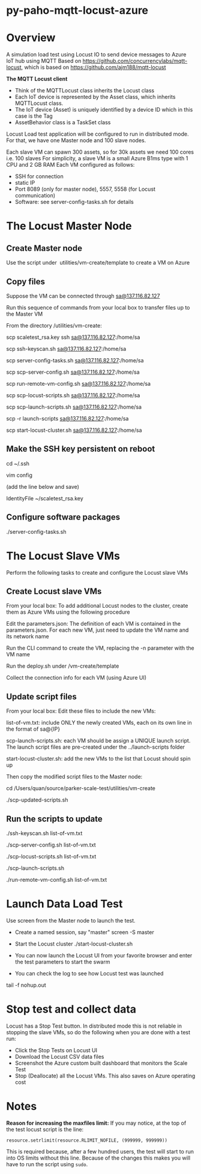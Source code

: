 # py-paho-mqtt-locust-azure
# Overview

A simulation load test using Locust IO to send device messages to Azure IoT hub using MQTT 
Based on https://github.com/concurrencylabs/mqtt-locust, which is based on https://github.com/ajm188/mqtt-locust 

**The MQTT Locust client**
- Think of the MQTTLocust class inherits the Locust class
- Each IoT device is represented by the Asset class, which inherits MQTTLocust class. 
- The IoT device (Asset) is uniquely identified by a device ID which in this case is the Tag
- AssetBehavior class is a TaskSet class

Locust Load test application will be configured to run in distributed mode. For that, we have one Master node and 100 slave nodes.

Each slave VM can spawn 300 assets, so for 30k assets we need 100 cores i.e. 100 slaves
For simplicity, a slave VM is a small Azure B1ms type with 1 CPU and 2 GB RAM
Each VM configured as follows:
- SSH for connection
- static IP
- Port 8089 (only for master node), 5557, 5558 (for Locust communication)
- Software: see server-config-tasks.sh for details

# The Locust Master Node
## Create Master node
Use the script under  utilities/vm-create/template to create a VM on Azure

## Copy files
Suppose the VM can be connected through sa@137.116.82.127

Run this sequence of commands from your local box to transfer files up to the Master VM

From the directory /utilities/vm-create:

scp scaletest_rsa.key ssh sa@137.116.82.127:/home/sa

scp ssh-keyscan.sh sa@137.116.82.127:/home/sa

scp server-config-tasks.sh sa@137.116.82.127:/home/sa

scp scp-server-config.sh sa@137.116.82.127:/home/sa

scp run-remote-vm-config.sh sa@137.116.82.127:/home/sa

scp scp-locust-scripts.sh sa@137.116.82.127:/home/sa

scp scp-launch-scripts.sh sa@137.116.82.127:/home/sa

scp -r launch-scripts sa@137.116.82.127:/home/sa

scp start-locust-cluster.sh sa@137.116.82.127:/home/sa

## Make the SSH key persistent on reboot
cd ~/.ssh

vim config

(add the line below and save)

IdentityFile ~/scaletest_rsa.key

## Configure software packages
./server-config-tasks.sh

# The Locust Slave VMs
Perform the following tasks to create and configure the Locust slave VMs

## Create Locust slave VMs
From your local box: To add additional Locust nodes to the cluster, create them as Azure VMs using the following procedure

Edit the parameters.json: The definition of each VM is contained in the parameters.json. For each new VM, just need to update the VM name and its network name

Run the CLI command to create the VM, replacing the -n parameter with the VM name

Run the deploy.sh under /vm-create/template

Collect the connection info for each VM (using Azure UI)

## Update script files

From your local box: Edit these files to include the new VMs:

list-of-vm.txt: include ONLY the newly created VMs, each on its own line in the format of sa@{IP}

scp-launch-scripts.sh: each VM should be assign a UNIQUE launch script. The launch script files are pre-created under the ../launch-scripts folder

start-locust-cluster.sh: add the new VMs to the list that Locust should spin up

Then copy the modified script files to the Master node:

cd /Users/quan/source/parker-scale-test/utilities/vm-create

./scp-updated-scripts.sh


## Run the scripts to update
./ssh-keyscan.sh list-of-vm.txt

./scp-server-config.sh list-of-vm.txt

./scp-locust-scripts.sh list-of-vm.txt

./scp-launch-scripts.sh

./run-remote-vm-config.sh list-of-vm.txt


# Launch Data Load Test 
Use screen from the Master node to launch the test. 

* Create a named session, say "master"
screen -S master
* Start the Locust cluster
./start-locust-cluster.sh

* You can now launch the Locust UI from your favorite browser and enter the test parameters to start the swarm

* You can check the log to see how Locust test was launched

tail -f nohup.out


# Stop test and collect data
Locust has a Stop Test button. In distributed mode this is not reliable in stopping the slave VMs, so do the following when you are done with a test run:

* Click the Stop Tests on Locust UI
* Download the Locust CSV data files
* Screenshot the Azure custom built dashboard that monitors the Scale Test
* Stop (Deallocate) all the Locust VMs. This also saves on Azure operating cost

# Notes
**Reason for increasing the maxfiles limit:**
If you may notice, at the top of the test locust script is the line:
```
resource.setrlimit(resource.RLIMIT_NOFILE, (999999, 999999))
```

This is required because, after a few hundred users, the test will start to run into OS limits without this line.  Because of the changes this makes you will have to run the script using `sudo`.
